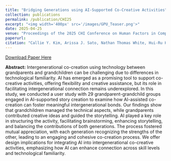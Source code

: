 ```yaml
---
title: "Bridging Generations using AI-Supported Co-Creative Activities"
collection: publications
permalink: /publication/CHI25
excerpt: "<img width='400px' src='/images/GPU_Teaser.png'>"
date: 2025-04-25
venue: "Proceedings of the 2025 CHI Conference on Human Factors in Computing Systems (CHI 25)"
paperurl:
citation: "Callie Y. Kim, Arissa J. Sato, Nathan Thomas White, Hui-Ru Ho, Christine P. Lee, Yuna Hwang, and Bilge Mutlu. 2025. Bridging Generations using AI-Supported Co-Creative Activities. In Proceedings of the 2025 CHI Conference on Human Factors in Computing Systems (CHI '25). Association for Computing Machinery, New York, NY, USA, Article 1077, 1–15. https://doi.org/10.1145/3706598.3713718"
---
```


[Download Paper Here](https://dl.acm.org/doi/10.1145/3706598.3713718)

**Abstract:** Intergenerational co-creation using technology between grandparents and grandchildren can be challenging due to differences in technological familiarity. AI has emerged as a promising tool to support co-creative activities, offering flexibility and creative assistance, but its role in facilitating intergenerational connection remains underexplored. In this study, we conducted a user study with 29 grandparent-grandchild groups engaged in AI-supported story creation to examine how AI-assisted co-creation can foster meaningful intergenerational bonds. Our findings show that grandchildren managed the technical aspects, while grandparents contributed creative ideas and guided the storytelling. AI played a key role in structuring the activity, facilitating brainstorming, enhancing storytelling, and balancing the contributions of both generations. The process fostered mutual appreciation, with each generation recognizing the strengths of the other, leading to an engaging and cohesive co-creation process. We offer design implications for integrating AI into intergenerational co-creative activities, emphasizing how AI can enhance connection across skill levels and technological familiarity.
